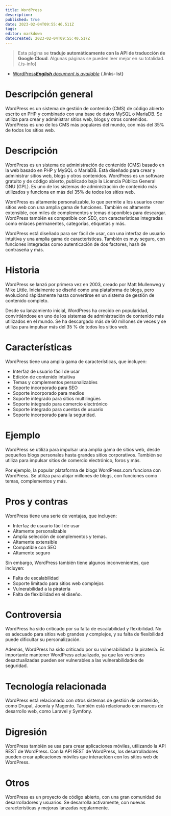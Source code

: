 ```yaml
---
title: WordPress
description: 
published: true
date: 2023-02-04T09:55:46.511Z
tags: 
editor: markdown
dateCreated: 2023-02-04T09:55:40.517Z
---
```


> Esta página se **tradujo automáticamente con la API de traducción de Google Cloud**.
Algunas páginas se pueden leer mejor en su totalidad.{.is-info}



- [WordPress***English** document is available*](/en/Knowledge-base/Dictionary/wordpress)
{.links-list}


# Descripción general
WordPress es un sistema de gestión de contenido (CMS) de código abierto escrito en PHP y combinado con una base de datos MySQL o MariaDB. Se utiliza para crear y administrar sitios web, blogs y otros contenidos. WordPress es uno de los CMS más populares del mundo, con más del 35% de todos los sitios web.

# Descripción
WordPress es un sistema de administración de contenido (CMS) basado en la web basado en PHP y MySQL o MariaDB. Está diseñado para crear y administrar sitios web, blogs y otros contenidos. WordPress es un software gratuito y de código abierto, publicado bajo la Licencia Pública General GNU (GPL). Es uno de los sistemas de administración de contenido más utilizados y funciona en más del 35% de todos los sitios web.

WordPress es altamente personalizable, lo que permite a los usuarios crear sitios web con una amplia gama de funciones. También es altamente extensible, con miles de complementos y temas disponibles para descargar. WordPress también es compatible con SEO, con características integradas como enlaces permanentes, categorías, etiquetas y más.

WordPress está diseñado para ser fácil de usar, con una interfaz de usuario intuitiva y una amplia gama de características. También es muy seguro, con funciones integradas como autenticación de dos factores, hash de contraseña y más.

# Historia
WordPress se lanzó por primera vez en 2003, creado por Matt Mullenweg y Mike Little. Inicialmente se diseñó como una plataforma de blogs, pero evolucionó rápidamente hasta convertirse en un sistema de gestión de contenido completo.

Desde su lanzamiento inicial, WordPress ha crecido en popularidad, convirtiéndose en uno de los sistemas de administración de contenido más utilizados en el mundo. Se ha descargado más de 60 millones de veces y se utiliza para impulsar más del 35 % de todos los sitios web.

# Características
WordPress tiene una amplia gama de características, que incluyen:

- Interfaz de usuario fácil de usar
- Edición de contenido intuitiva
- Temas y complementos personalizables
- Soporte incorporado para SEO
- Soporte incorporado para medios
- Soporte integrado para sitios multilingües
- Soporte integrado para comercio electrónico
- Soporte integrado para cuentas de usuario
- Soporte incorporado para la seguridad.

# Ejemplo
WordPress se utiliza para impulsar una amplia gama de sitios web, desde pequeños blogs personales hasta grandes sitios corporativos. También se utiliza para impulsar sitios de comercio electrónico, foros y más.

Por ejemplo, la popular plataforma de blogs WordPress.com funciona con WordPress. Se utiliza para alojar millones de blogs, con funciones como temas, complementos y más.

# Pros y contras
WordPress tiene una serie de ventajas, que incluyen:

- Interfaz de usuario fácil de usar
- Altamente personalizable
- Amplia selección de complementos y temas.
- Altamente extensible
- Compatible con SEO
- Altamente seguro

Sin embargo, WordPress también tiene algunos inconvenientes, que incluyen:

- Falta de escalabilidad
- Soporte limitado para sitios web complejos
- Vulnerabilidad a la piratería
- Falta de flexibilidad en el diseño.

# Controversia
WordPress ha sido criticado por su falta de escalabilidad y flexibilidad. No es adecuado para sitios web grandes y complejos, y su falta de flexibilidad puede dificultar su personalización.

Además, WordPress ha sido criticado por su vulnerabilidad a la piratería. Es importante mantener WordPress actualizado, ya que las versiones desactualizadas pueden ser vulnerables a las vulnerabilidades de seguridad.

# Tecnología relacionada
WordPress está relacionado con otros sistemas de gestión de contenido, como Drupal, Joomla y Magento. También está relacionado con marcos de desarrollo web, como Laravel y Symfony.

# Digresión
WordPress también se usa para crear aplicaciones móviles, utilizando la API REST de WordPress. Con la API REST de WordPress, los desarrolladores pueden crear aplicaciones móviles que interactúen con los sitios web de WordPress.

# Otros
WordPress es un proyecto de código abierto, con una gran comunidad de desarrolladores y usuarios. Se desarrolla activamente, con nuevas características y mejoras lanzadas regularmente.